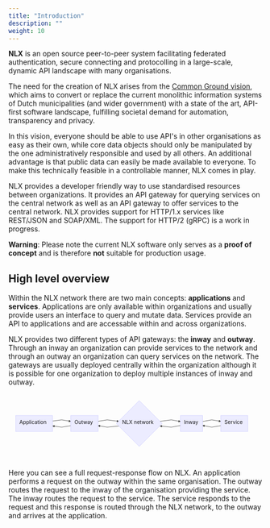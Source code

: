 ```yaml
---
title: "Introduction"
description: ""
weight: 10
---
```


**NLX** is an open source peer-to-peer system facilitating federated authentication, secure connecting and protocolling in a large-scale, dynamic API landscape with many organisations.

The need for the creation of NLX arises from the [Common Ground vision](https://github.com/VNG-Realisatie/common-ground), which aims to convert or replace the current monolithic information systems of Dutch municipalities (and wider government) with a state of the art, API-first software landscape, fulfilling societal demand for automation, transparency and privacy.

In this vision, everyone should be able to use API's in other organisations as easy as their own, while core data objects should only be manipulated by the one administratively responsible and used by all others. An additional advantage is that public data can easily be made available to everyone. To make this technically feasible in a controllable manner, NLX comes in play.

NLX provides a developer friendly way to use standardised resources between organizations. It provides an API gateway for querying services on the central network as well as an API gateway to offer services to the central network. NLX provides support for HTTP/1.x services like REST/JSON and SOAP/XML. The support for HTTP/2 (gRPC) is a work in progress.

**Warning**: Please note the current NLX software only serves as a **proof of concept** and is therefore **not** suitable for production usage.

## High level overview
Within the NLX network there are two main concepts: **applications** and **services**. Applications are only available within organizations and usually provide users an interface to query and mutate data. Services provide an API to applications and are accessable within and across organizations.

NLX provides two different types of API gateways: the **inway** and **outway**. Through an inway an organization can provide services to the network and through an outway an organization can query services on the network. The gateways are usually deployed centrally within the organization although it is possible for one organization to deploy multiple instances of inway and outway.

<svg id="mermaidChart0" xmlns="http://www.w3.org/2000/svg" height="100%" viewBox="0 0 697.109375 186" style="max-width:697.109375px;"><style>
  .mermaid .label{color:#333}.node circle,.node ellipse,.node polygon,.node rect{fill:#ececff;stroke:#ccf;stroke-width:1px}.node.clickable{cursor:pointer}.arrowheadPath{fill:#333}.edgePath .path{stroke:#333}.edgeLabel{background-color:#e8e8e8}.cluster rect{fill:#ffffde!important;rx:4!important;stroke:#aa3!important;stroke-width:1px!important}.cluster text{fill:#333}.actor{stroke:#ccf;fill:#ececff}text.actor{fill:#000;stroke:none}.actor-line{stroke:grey}.messageLine0{marker-end:"url(#arrowhead)"}.messageLine0,.messageLine1{stroke-width:1.5;stroke-dasharray:"2 2";stroke:#333}#arrowhead{fill:#333}#crosshead path{fill:#333!important;stroke:#333!important}.messageText{fill:#333;stroke:none}.labelBox{stroke:#ccf;fill:#ececff}.labelText,.loopText{fill:#000;stroke:none}.loopLine{stroke-width:2;stroke-dasharray:"2 2";marker-end:"url(#arrowhead)";stroke:#ccf}.note{stroke:#aa3;fill:#fff5ad}.noteText{fill:#000;stroke:none;font-family:trebuchet ms,verdana,arial;font-size:14px}.section{stroke:none;opacity:.2}.section0{fill:rgba(102,102,255,.49)}.section2{fill:#fff400}.section1,.section3{fill:#fff;opacity:.2}.sectionTitle0,.sectionTitle1,.sectionTitle2,.sectionTitle3{fill:#333}.sectionTitle{text-anchor:start;font-size:11px;text-height:14px}.grid .tick{stroke:#d3d3d3;opacity:.3;shape-rendering:crispEdges}.grid path{stroke-width:0}.today{fill:none;stroke:red;stroke-width:2px}.task{stroke-width:2}.taskText{text-anchor:middle;font-size:11px}.taskTextOutsideRight{fill:#000;text-anchor:start;font-size:11px}.taskTextOutsideLeft{fill:#000;text-anchor:end;font-size:11px}.taskText0,.taskText1,.taskText2,.taskText3{fill:#fff}.task0,.task1,.task2,.task3{fill:#8a90dd;stroke:#534fbc}.taskTextOutside0,.taskTextOutside1,.taskTextOutside2,.taskTextOutside3{fill:#000}.active0,.active1,.active2,.active3{fill:#bfc7ff;stroke:#534fbc}.activeText0,.activeText1,.activeText2,.activeText3{fill:#000!important}.done0,.done1,.done2,.done3{stroke:grey;fill:#d3d3d3;stroke-width:2}.doneText0,.doneText1,.doneText2,.doneText3{fill:#000!important}.crit0,.crit1,.crit2,.crit3{stroke:#f88;fill:red;stroke-width:2}.activeCrit0,.activeCrit1,.activeCrit2,.activeCrit3{stroke:#f88;fill:#bfc7ff;stroke-width:2}.doneCrit0,.doneCrit1,.doneCrit2,.doneCrit3{stroke:#f88;fill:#d3d3d3;stroke-width:2;cursor:pointer;shape-rendering:crispEdges}.activeCritText0,.activeCritText1,.activeCritText2,.activeCritText3,.doneCritText0,.doneCritText1,.doneCritText2,.doneCritText3{fill:#000!important}.titleText{text-anchor:middle;font-size:18px;fill:#000}g.classGroup text{fill:#9370db;stroke:none;font-family:trebuchet ms,verdana,arial;font-size:10px}g.classGroup rect{fill:#ececff;stroke:#9370db}g.classGroup line{stroke:#9370db;stroke-width:1}svg .classLabel .box{stroke:none;stroke-width:0;fill:#ececff;opacity:.5}svg .classLabel .label{fill:#9370db;font-size:10px}.relation{stroke:#9370db;stroke-width:1;fill:none}#compositionEnd,#compositionStart,.composition{fill:#9370db;stroke:#9370db;stroke-width:1}#aggregationEnd,#aggregationStart,.aggregation{fill:#ececff;stroke:#9370db;stroke-width:1}#dependencyEnd,#dependencyStart,#extensionEnd,#extensionStart{fill:#9370db;stroke:#9370db;stroke-width:1}.node text{font-size:14px}.node text,div.mermaidTooltip{font-family:trebuchet ms,verdana,arial}div.mermaidTooltip{position:absolute;text-align:center;max-width:200px;padding:2px;font-size:12px;background:#ffffde;border:1px solid #aa3;border-radius:2px;pointer-events:none;z-index:100}
svg {
  color: rgb(33, 37, 41);
  font: normal normal 400 normal 16px / 24px -apple-system, system-ui, "Segoe UI", Roboto, "Helvetica Neue", Arial, sans-serif, "Apple Color Emoji", "Segoe UI Emoji", "Segoe UI Symbol";
}
  </style><g><g class="output"><g class="clusters"></g><g class="edgePaths"><g class="edgePath" style="opacity: 1;"><path class="path" d="M121.140625,76.30817740101313L146.140625,73L171.140625,77.00050006250781" marker-end="url(#arrowhead30)" style="fill:none"></path><defs><marker id="arrowhead30" viewBox="0 0 10 10" refX="9" refY="5" markerUnits="strokeWidth" markerWidth="8" markerHeight="6" orient="auto"><path d="M 0 0 L 10 5 L 0 10 z" class="arrowheadPath" style="stroke-width: 1; stroke-dasharray: 1, 0;"></path></marker></defs></g><g class="edgePath" style="opacity: 1;"><path class="path" d="M246.125,77.00050006250781L271.125,73L303.05357142857144,77.07142857142857" marker-end="url(#arrowhead31)" style="fill:none"></path><defs><marker id="arrowhead31" viewBox="0 0 10 10" refX="9" refY="5" markerUnits="strokeWidth" markerWidth="8" markerHeight="6" orient="auto"><path d="M 0 0 L 10 5 L 0 10 z" class="arrowheadPath" style="stroke-width: 1; stroke-dasharray: 1, 0;"></path></marker></defs></g><g class="edgePath" style="opacity: 1;"><path class="path" d="M416.19642857142856,77.07142857142857L447.125,73L472.125,77.50323670137911" marker-end="url(#arrowhead32)" style="fill:none"></path><defs><marker id="arrowhead32" viewBox="0 0 10 10" refX="9" refY="5" markerUnits="strokeWidth" markerWidth="8" markerHeight="6" orient="auto"><path d="M 0 0 L 10 5 L 0 10 z" class="arrowheadPath" style="stroke-width: 1; stroke-dasharray: 1, 0;"></path></marker></defs></g><g class="edgePath" style="opacity: 1;"><path class="path" d="M533.15625,77.50323670137911L558.15625,73L583.15625,77.03378293205597" marker-end="url(#arrowhead33)" style="fill:none"></path><defs><marker id="arrowhead33" viewBox="0 0 10 10" refX="9" refY="5" markerUnits="strokeWidth" markerWidth="8" markerHeight="6" orient="auto"><path d="M 0 0 L 10 5 L 0 10 z" class="arrowheadPath" style="stroke-width: 1; stroke-dasharray: 1, 0;"></path></marker></defs></g><g class="edgePath" style="opacity: 1;"><path class="path" d="M583.15625,88.96621706794403L558.15625,93L533.15625,88.49676329862089" marker-end="url(#arrowhead34)" style="fill:none"></path><defs><marker id="arrowhead34" viewBox="0 0 10 10" refX="9" refY="5" markerUnits="strokeWidth" markerWidth="8" markerHeight="6" orient="auto"><path d="M 0 0 L 10 5 L 0 10 z" class="arrowheadPath" style="stroke-width: 1; stroke-dasharray: 1, 0;"></path></marker></defs></g><g class="edgePath" style="opacity: 1;"><path class="path" d="M472.125,88.49676329862089L447.125,93L416.19642857142856,89.92857142857143" marker-end="url(#arrowhead35)" style="fill:none"></path><defs><marker id="arrowhead35" viewBox="0 0 10 10" refX="9" refY="5" markerUnits="strokeWidth" markerWidth="8" markerHeight="6" orient="auto"><path d="M 0 0 L 10 5 L 0 10 z" class="arrowheadPath" style="stroke-width: 1; stroke-dasharray: 1, 0;"></path></marker></defs></g><g class="edgePath" style="opacity: 1;"><path class="path" d="M303.05357142857144,89.92857142857143L271.125,93L246.125,88.99949993749219" marker-end="url(#arrowhead36)" style="fill:none"></path><defs><marker id="arrowhead36" viewBox="0 0 10 10" refX="9" refY="5" markerUnits="strokeWidth" markerWidth="8" markerHeight="6" orient="auto"><path d="M 0 0 L 10 5 L 0 10 z" class="arrowheadPath" style="stroke-width: 1; stroke-dasharray: 1, 0;"></path></marker></defs></g><g class="edgePath" style="opacity: 1;"><path class="path" d="M171.140625,88.99949993749219L146.140625,93L121.140625,89.69182259898687" marker-end="url(#arrowhead37)" style="fill:none"></path><defs><marker id="arrowhead37" viewBox="0 0 10 10" refX="9" refY="5" markerUnits="strokeWidth" markerWidth="8" markerHeight="6" orient="auto"><path d="M 0 0 L 10 5 L 0 10 z" class="arrowheadPath" style="stroke-width: 1; stroke-dasharray: 1, 0;"></path></marker></defs></g></g><g class="edgeLabels"><g class="edgeLabel" style="opacity: 1;" transform=""><g transform="translate(0,0)" class="label"><foreignObject width="0" height="0"><div xmlns="http://www.w3.org/1999/xhtml" style="display: inline-block; white-space: nowrap;"><span class="edgeLabel"></span></div></foreignObject></g></g><g class="edgeLabel" style="opacity: 1;" transform=""><g transform="translate(0,0)" class="label"><foreignObject width="0" height="0"><div xmlns="http://www.w3.org/1999/xhtml" style="display: inline-block; white-space: nowrap;"><span class="edgeLabel"></span></div></foreignObject></g></g><g class="edgeLabel" style="opacity: 1;" transform=""><g transform="translate(0,0)" class="label"><foreignObject width="0" height="0"><div xmlns="http://www.w3.org/1999/xhtml" style="display: inline-block; white-space: nowrap;"><span class="edgeLabel"></span></div></foreignObject></g></g><g class="edgeLabel" style="opacity: 1;" transform=""><g transform="translate(0,0)" class="label"><foreignObject width="0" height="0"><div xmlns="http://www.w3.org/1999/xhtml" style="display: inline-block; white-space: nowrap;"><span class="edgeLabel"></span></div></foreignObject></g></g><g class="edgeLabel" style="opacity: 1;" transform=""><g transform="translate(0,0)" class="label"><foreignObject width="0" height="0"><div xmlns="http://www.w3.org/1999/xhtml" style="display: inline-block; white-space: nowrap;"><span class="edgeLabel"></span></div></foreignObject></g></g><g class="edgeLabel" style="opacity: 1;" transform=""><g transform="translate(0,0)" class="label"><foreignObject width="0" height="0"><div xmlns="http://www.w3.org/1999/xhtml" style="display: inline-block; white-space: nowrap;"><span class="edgeLabel"></span></div></foreignObject></g></g><g class="edgeLabel" style="opacity: 1;" transform=""><g transform="translate(0,0)" class="label"><foreignObject width="0" height="0"><div xmlns="http://www.w3.org/1999/xhtml" style="display: inline-block; white-space: nowrap;"><span class="edgeLabel"></span></div></foreignObject></g></g><g class="edgeLabel" style="opacity: 1;" transform=""><g transform="translate(0,0)" class="label"><foreignObject width="0" height="0"><div xmlns="http://www.w3.org/1999/xhtml" style="display: inline-block; white-space: nowrap;"><span class="edgeLabel"></span></div></foreignObject></g></g></g><g class="nodes"><g class="node" style="opacity: 1;" id="App" transform="translate(70.5703125,83)"><rect rx="0" ry="0" x="-50.5703125" y="-22" width="101.140625" height="44"></rect><g class="label" transform="translate(0,0)"><g transform="translate(-40.5703125,-12)"><foreignObject width="81.140625" height="24"><div xmlns="http://www.w3.org/1999/xhtml" style="display: inline-block; white-space: nowrap;">Application</div></foreignObject></g></g></g><g class="node" style="opacity: 1;" id="Out" transform="translate(208.6328125,83)"><rect rx="0" ry="0" x="-37.4921875" y="-22" width="74.984375" height="44"></rect><g class="label" transform="translate(0,0)"><g transform="translate(-27.4921875,-12)"><foreignObject width="54.984375" height="24"><div xmlns="http://www.w3.org/1999/xhtml" style="display: inline-block; white-space: nowrap;">Outway</div></foreignObject></g></g></g><g class="node" style="opacity: 1;" id="Net" transform="translate(359.125,83)"><polygon points="63,0 126,-63 63,-126 0,-63" rx="5" ry="5" transform="translate(-63,63)"></polygon><g class="label" transform="translate(0,0)"><g transform="translate(-46.75,-12)"><foreignObject width="93.5" height="24"><div xmlns="http://www.w3.org/1999/xhtml" style="display: inline-block; white-space: nowrap;">NLX network</div></foreignObject></g></g></g><g class="node" style="opacity: 1;" id="In" transform="translate(502.640625,83)"><rect rx="0" ry="0" x="-30.515625" y="-22" width="61.03125" height="44"></rect><g class="label" transform="translate(0,0)"><g transform="translate(-20.515625,-12)"><foreignObject width="41.03125" height="24"><div xmlns="http://www.w3.org/1999/xhtml" style="display: inline-block; white-space: nowrap;">Inway</div></foreignObject></g></g></g><g class="node" style="opacity: 1;" id="Serv" transform="translate(620.1328125,83)"><rect rx="0" ry="0" x="-36.9765625" y="-22" width="73.953125" height="44"></rect><g class="label" transform="translate(0,0)"><g transform="translate(-26.9765625,-12)"><foreignObject width="53.953125" height="24"><div xmlns="http://www.w3.org/1999/xhtml" style="display: inline-block; white-space: nowrap;">Service</div></foreignObject></g></g></g></g></g></g></svg>
  
Here you can see a full request-response flow on NLX. An application performs a request on the outway within the same organisation. The outway routes the request to the inway of the organisation providing the service. The inway routes the request to the service. The service responds to the request and this response is routed through the NLX network, to the outway and arrives at the application.
